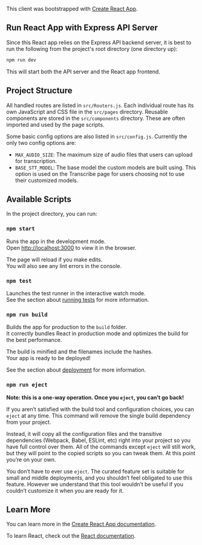 This client was bootstrapped with [Create React App](https://github.com/facebook/create-react-app).

## Run React App with Express API Server

Since this React app relies on the Express API backend server, it is best to run the following from
the project's root directory (one directory up):

```bash
npm run dev
```

This will start both the API server and the React app frontend.

## Project Structure

All handled routes are listed in `src/Routers.js`.
Each individual route has its own JavaScript and CSS file in the `src/pages` directory.
Reusable components are stored in the `src/components` directory. These are often imported
and used by the page scripts.

Some basic config options are also listed in `src/config.js`. Currently the only two config
options are:

  * `MAX_AUDIO_SIZE`: The maximum size of audio files that users can upload for transcription.
  * `BASE_STT_MODEL`: The base model the custom models are built using. This option is used on
    the Transcribe page for users choosing not to use their customized models.


## Available Scripts

In the project directory, you can run:

### `npm start`

Runs the app in the development mode.<br>
Open [http://localhost:3000](http://localhost:3000) to view it in the browser.

The page will reload if you make edits.<br>
You will also see any lint errors in the console.

### `npm test`

Launches the test runner in the interactive watch mode.<br>
See the section about [running tests](https://facebook.github.io/create-react-app/docs/running-tests) for more information.

### `npm run build`

Builds the app for production to the `build` folder.<br>
It correctly bundles React in production mode and optimizes the build for the best performance.

The build is minified and the filenames include the hashes.<br>
Your app is ready to be deployed!

See the section about [deployment](https://facebook.github.io/create-react-app/docs/deployment) for more information.

### `npm run eject`

**Note: this is a one-way operation. Once you `eject`, you can’t go back!**

If you aren’t satisfied with the build tool and configuration choices, you can `eject` at any time. This command will remove the single build dependency from your project.

Instead, it will copy all the configuration files and the transitive dependencies (Webpack, Babel, ESLint, etc) right into your project so you have full control over them. All of the commands except `eject` will still work, but they will point to the copied scripts so you can tweak them. At this point you’re on your own.

You don’t have to ever use `eject`. The curated feature set is suitable for small and middle deployments, and you shouldn’t feel obligated to use this feature. However we understand that this tool wouldn’t be useful if you couldn’t customize it when you are ready for it.

## Learn More

You can learn more in the [Create React App documentation](https://facebook.github.io/create-react-app/docs/getting-started).

To learn React, check out the [React documentation](https://reactjs.org/).
